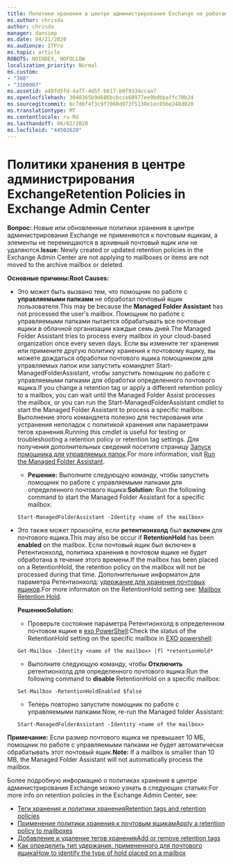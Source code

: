 ```yaml
---
title: Политики хранения в центре администрирования Exchange не работают
ms.author: chrisda
author: chrisda
manager: dansimp
ms.date: 04/21/2020
ms.audience: ITPro
ms.topic: article
ROBOTS: NOINDEX, NOFOLLOW
localization_priority: Normal
ms.custom:
- "308"
- "3100007"
ms.assetid: a48fd5fd-4af7-4d5f-b617-b0f9334ccaa7
ms.openlocfilehash: 3040365b9d686bcbcce60977ee9bdbbaffc70b24
ms.sourcegitcommit: bc7d6f4f3c9f7060d073f5130e1ec856e248d020
ms.translationtype: MT
ms.contentlocale: ru-RU
ms.lasthandoff: 06/02/2020
ms.locfileid: "44502620"
---
```

# <a name="retention-policies-in-exchange-admin-center"></a><span data-ttu-id="3399c-102">Политики хранения в центре администрирования Exchange</span><span class="sxs-lookup"><span data-stu-id="3399c-102">Retention Policies in Exchange Admin Center</span></span>

 <span data-ttu-id="3399c-103">**Вопрос:** Новые или обновленные политики хранения в центре администрирования Exchange не применяются к почтовым ящикам, а элементы не перемещаются в архивный почтовый ящик или не удаляются.</span><span class="sxs-lookup"><span data-stu-id="3399c-103">**Issue:** Newly created or updated retention policies in the Exchange Admin Center are not applying to mailboxes or items are not moved to the archive mailbox or deleted.</span></span> 
  
 <span data-ttu-id="3399c-104">**Основные причины:**</span><span class="sxs-lookup"><span data-stu-id="3399c-104">**Root Causes:**</span></span>
  
- <span data-ttu-id="3399c-105">Это может быть вызвано тем, что помощник по работе с **управляемыми папками** не обработал почтовый ящик пользователя.</span><span class="sxs-lookup"><span data-stu-id="3399c-105">This may be because the **Managed Folder Assistant** has not processed the user's mailbox.</span></span> <span data-ttu-id="3399c-106">Помощник по работе с управляемыми папками пытается обрабатывать все почтовые ящики в облачной организации каждые семь дней.</span><span class="sxs-lookup"><span data-stu-id="3399c-106">The Managed Folder Assistant tries to process every mailbox in your cloud-based organization once every seven days.</span></span> <span data-ttu-id="3399c-107">Если вы измените тег хранения или примените другую политику хранения к почтовому ящику, вы можете дождаться обработки почтового ящика помощником для управляемых папок или запустить командлет Start-ManagedFolderAssistant, чтобы запустить помощник по работе с управляемыми папками для обработки определенного почтового ящика.</span><span class="sxs-lookup"><span data-stu-id="3399c-107">If you change a retention tag or apply a different retention policy to a mailbox, you can wait until the Managed Folder Assist processes the mailbox, or you can run the Start-ManagedFolderAssistant cmdlet to start the Managed Folder Assistant to process a specific mailbox.</span></span> <span data-ttu-id="3399c-108">Выполнение этого командлета полезно для тестирования или устранения неполадок с политикой хранения или параметрами тегов хранения.</span><span class="sxs-lookup"><span data-stu-id="3399c-108">Running this cmdlet is useful for testing or troubleshooting a retention policy or retention tag settings.</span></span> <span data-ttu-id="3399c-109">Для получения дополнительных сведений посетите страницу [Запуск помощника для управляемых папок](https://msdn.microsoft.com/library/gg271153%28v=exchsrvcs.149%29.aspx#managedfolderassist).</span><span class="sxs-lookup"><span data-stu-id="3399c-109">For more information, visit [Run the Managed Folder Assistant](https://msdn.microsoft.com/library/gg271153%28v=exchsrvcs.149%29.aspx#managedfolderassist).</span></span>
    
  - <span data-ttu-id="3399c-110">**Решение:** Выполните следующую команду, чтобы запустить помощник по работе с управляемыми папками для определенного почтового ящика:</span><span class="sxs-lookup"><span data-stu-id="3399c-110">**Solution:** Run the following command to start the Managed Folder Assistant for a specific mailbox:</span></span>
    
  ```
  Start-ManagedFolderAssistant -Identity <name of the mailbox>
  ```

- <span data-ttu-id="3399c-111">Это также может произойти, если **ретентионхолд** был **включен** для почтового ящика.</span><span class="sxs-lookup"><span data-stu-id="3399c-111">This may also be occur if **RetentionHold** has been **enabled** on the mailbox.</span></span> <span data-ttu-id="3399c-112">Если почтовый ящик был включен в Ретентионхолд, политика хранения в почтовом ящике не будет обработана в течение этого времени.</span><span class="sxs-lookup"><span data-stu-id="3399c-112">If the mailbox has been placed on a RetentionHold, the retention policy on the mailbox will not be processed during that time.</span></span> <span data-ttu-id="3399c-113">Дополнительные информатон для параметра Ретентионхолд: [удержание для хранения почтовых ящиков](https://docs.microsoft.com/exchange/security-and-compliance/messaging-records-management/mailbox-retention-hold).</span><span class="sxs-lookup"><span data-stu-id="3399c-113">For more informaton on the RetentionHold setting see: [Mailbox Retention Hold](https://docs.microsoft.com/exchange/security-and-compliance/messaging-records-management/mailbox-retention-hold).</span></span>
    
    <span data-ttu-id="3399c-114">**Решению**</span><span class="sxs-lookup"><span data-stu-id="3399c-114">**Solution:**</span></span>
    
  - <span data-ttu-id="3399c-115">Проверьте состояние параметра Ретентионхолд в определенном почтовом ящике в [exo PowerShell](https://docs.microsoft.com/powershell/exchange/exchange-online/connect-to-exchange-online-powershell/connect-to-exchange-online-powershell?view=exchange-ps):</span><span class="sxs-lookup"><span data-stu-id="3399c-115">Check the status of the RetentionHold setting on the specific mailbox in [EXO powershell](https://docs.microsoft.com/powershell/exchange/exchange-online/connect-to-exchange-online-powershell/connect-to-exchange-online-powershell?view=exchange-ps):</span></span>
    
  ```
  Get-Mailbox -Identity <name of the mailbox> |fl *retentionHold*
  ```

  - <span data-ttu-id="3399c-116">Выполните следующую команду, чтобы **Отключить** ретентионхолд для определенного почтового ящика:</span><span class="sxs-lookup"><span data-stu-id="3399c-116">Run the following command to **disable** RetentionHold on a specific mailbox:</span></span>
    
  ```
  Set-Mailbox -RetentionHoldEnabled $false
  ```

  - <span data-ttu-id="3399c-117">Теперь повторно запустите помощник по работе с управляемыми папками:</span><span class="sxs-lookup"><span data-stu-id="3399c-117">Now, re-run the Managed folder Assistant:</span></span>
    
  ```
  Start-ManagedFolderAssistant -Identity <name of the mailbox>
  ```

 <span data-ttu-id="3399c-118">**Примечание:** Если размер почтового ящика не превышает 10 МБ, помощник по работе с управляемыми папками не будет автоматически обрабатывать этот почтовый ящик.</span><span class="sxs-lookup"><span data-stu-id="3399c-118">**Note:** If a mailbox is smaller than 10 MB, the Managed Folder Assistant will not automatically process the mailbox.</span></span>
 
<span data-ttu-id="3399c-119">Более подробную информацию о политиках хранения в центре администрирования Exchange можно узнать в следующих статьях:</span><span class="sxs-lookup"><span data-stu-id="3399c-119">For more info on retention policies in the Exchange Admin Center, see:</span></span>
- [<span data-ttu-id="3399c-120">Теги хранения и политики хранения</span><span class="sxs-lookup"><span data-stu-id="3399c-120">Retention tags and retention policies</span></span>](https://docs.microsoft.com/exchange/security-and-compliance/messaging-records-management/retention-tags-and-policies)
- [<span data-ttu-id="3399c-121">Применение политики хранения к почтовым ящикам</span><span class="sxs-lookup"><span data-stu-id="3399c-121">Apply a retention policy to mailboxes</span></span>](https://docs.microsoft.com/exchange/security-and-compliance/messaging-records-management/apply-retention-policy)
- [<span data-ttu-id="3399c-122">Добавление и удаление тегов хранения</span><span class="sxs-lookup"><span data-stu-id="3399c-122">Add or remove retention tags</span></span>](https://docs.microsoft.com/exchange/security-and-compliance/messaging-records-management/add-or-remove-retention-tags)
- [<span data-ttu-id="3399c-123">Как определить тип удержания, примененного для почтового ящика</span><span class="sxs-lookup"><span data-stu-id="3399c-123">How to identify the type of hold placed on a mailbox</span></span>](https://docs.microsoft.com/microsoft-365/compliance/identify-a-hold-on-an-exchange-online-mailbox)
